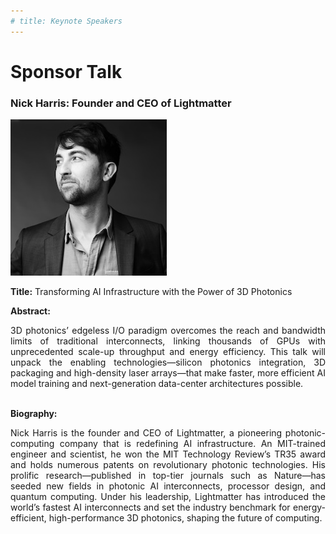 ```yaml
---
# title: Keynote Speakers
---
```

# Sponsor Talk

### Nick Harris: Founder and CEO of Lightmatter

<img src="/assets/img/Nick_lightmatter.jpeg">

**Title:** Transforming AI Infrastructure with the Power of 3D Photonics

**Abstract:** 
<div style="text-align: justify; text-indent: 0em;">
3D photonics’ edgeless I/O paradigm overcomes the reach and bandwidth limits of traditional interconnects, linking thousands of GPUs with unprecedented scale-up throughput and energy efficiency. This talk will unpack the enabling technologies—silicon photonics integration, 3D packaging and high-density laser arrays—that make faster, more efficient AI model training and next-generation data-center architectures possible.
</div>
<br>

**Biography:** 
<div style="text-align: justify; text-indent: 0em;">
Nick Harris is the founder and CEO of Lightmatter, a pioneering photonic-computing company that is redefining AI infrastructure. An MIT-trained engineer and scientist, he won the MIT Technology Review’s TR35 award and holds numerous patents on revolutionary photonic technologies. His prolific research—published in top-tier journals such as Nature—has seeded new fields in photonic AI interconnects, processor design, and quantum computing. Under his leadership, Lightmatter has introduced the world’s fastest AI interconnects and set the industry benchmark for energy-efficient, high-performance 3D photonics, shaping the future of computing.
</div>
